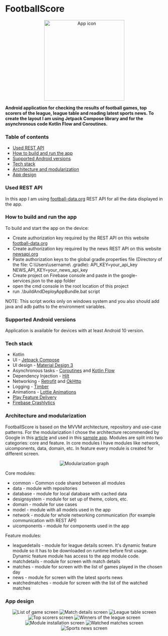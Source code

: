 # FootballScore

<p align="center">
<img src="app/src/main/ic_launcher-playstore.png" alt="App icon" width="256px" height="256px">
</p>

<b>Android application for checking the results of football games, top scorers of the league, league table and reading latest sports news. To create the layout I am using Jetpack Compose library and for the asynchronous code Kotlin Flow and Coroutines.</b>

### Table of contents
* [Used REST API](#used-rest-api)
* [How to build and run the app](#how-to-build-and-run-the-app)
* [Supported Android versions](#supported-android-versions)
* [Tech stack](#tech-stack)
* [Architecture and modularization](#architecture-and-modularization)
* [App design](#app-design)

### Used REST API

In this app I am using [football-data.org](https://www.football-data.org/documentation/quickstart) REST API for all the data displayed in the app.

### How to build and run the app

To build and start the app on the device:

* Create authorization key required by the REST API on this website [football-data.org](https://www.football-data.org/documentation/quickstart)
* Create authorization key required by the news REST API on this website [newsapi.org](https://newsapi.org/)
* Paste authorization keys to the global gradle.properties file (Directory of the file: C:\Users\username\ .gradle):
  API_KEY=your_api_key
  NEWS_API_KEY=your_news_api_key
* Create project on Firebase console and paste in the google-services.json to the app folder
* open the cmd console in the root location of this project
* run .\buildAndDeployAppBundle.bat script

NOTE: This script works only on windows system and you also should add java and adb paths to the environment variables.

### Supported Android versions

Application is available for devices with at least Android 10 version.

### Tech stack

* Kotlin
* UI - [Jetpack Compose](https://developer.android.com/jetpack/compose?gclsrc=ds&gclsrc=ds)
* UI design - [Material Design 3](https://m3.material.io/)
* Asynchronous tasks - [Coroutines](https://kotlinlang.org/docs/coroutines-overview.html) and [Kotlin Flow](https://kotlinlang.org/docs/flow.html)
* Dependency Injection - [Hilt](https://developer.android.com/training/dependency-injection/hilt-android)
* Networking - [Retrofit](https://square.github.io/retrofit/) and [OkHttp](https://square.github.io/okhttp/)
* Logging - [Timber](https://github.com/JakeWharton/timber)
* Animations - [Lottie Animations](https://airbnb.design/lottie/)
* [Play Feature Delivery](https://developer.android.com/guide/playcore/feature-delivery)
* [Firebase Crashlytics](https://firebase.google.com/docs/crashlytics?hl=pl)

### Architecture and modularization

FootballScore is based on the MVVM architecture, repository and use-case patterns. 
For the modularization I chose the architecture recommended by Google in this [article](https://developer.android.com/topic/modularization) and used in this [sample app](https://github.com/android/nowinandroid).
Modules are split into two categories: core and feature. In core modules I have modules like network, uicomponents, data, domain, etc. In feature every module is created for different screen.

<p align="center">
<img src="images/modularization_graph.png" alt="Modularization graph">
</p>

Core modules:

* common - Common code shared between all modules
* data - module with repositories
* database - module for local database with cached data
* designsystem - module for set up of theme, colors, etc.
* domain - module for use cases
* model - module with all models used in the app
* network - module for whole networking communication (for example communication with REST API)
* uicomponents - module for components used in the app

Feature modules:

* leaguedetails - module for league details screen. It's dynamic feature module so it has to be downloaded on runtime before first usage. Dynamic feature module has access to the app module code.
* matchdetails - module for screen with match details
* matches - module for screen with the list of games played in the chosen day
* news - module for screen with the latest sports news
* watchedmatches - module for screen with the list of the watched matches

### App design

<p align="center">
<img src="images/list_of_games.png" alt="List of game screen">
<img src="images/match_details.png" alt="Match details screen">
<img src="images/league_table.png" alt="League table screen">
<img src="images/top_scorers.png" alt="Top scorers screen">
<img src="images/winners.png" alt="Winners of the league screen">
<img src="images/module_installation.png" alt="Module installation screen">
<img src="images/watched_matches.png" alt="Watched matches screen">
<img src="images/sports_news.png" alt="Sports news screen">
</p>
